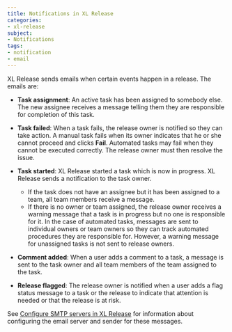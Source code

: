 ```yaml
---
title: Notifications in XL Release
categories:
- xl-release
subject:
- Notifications
tags:
- notification
- email
---
```


XL Release sends emails when certain events happen in a release. The emails are: 

* **Task assignment**: An active task has been assigned to somebody else. The new assignee receives a message telling them they are responsible for completion of this task.

* **Task failed**: When a task fails, the release owner is notified so they can take action. A manual task fails when its owner indicates that he or she cannot proceed and clicks **Fail**. Automated tasks may fail when they cannot be executed correctly. The release owner must then resolve the issue.

* **Task started**: XL Release started a task which is now in progress. XL Release sends a notification to the task owner.
	* If the task does not have an assignee but it has been assigned to a team, all team members receive a message.
	* If there is no owner or team assigned, the release owner receives a warning message that a task is in progress but no one is responsible for it. In the case of automated tasks, messages are sent to individual owners or team owners so they can track automated procedures they are responsible for. However, a warning message for unassigned tasks is not sent to release owners.

* **Comment added**: When a user adds a comment to a task, a message is sent to the task owner and all team members of the team assigned to the task.

* **Release flagged**: The release owner is notified when a user adds a flag status message to a task or the release to indicate that attention is needed or that the release is at risk.

See [Configure SMTP servers in XL Release](/xl-release/how-to/configure-smtp-server.html) for information about configuring the email server and sender for these messages.

